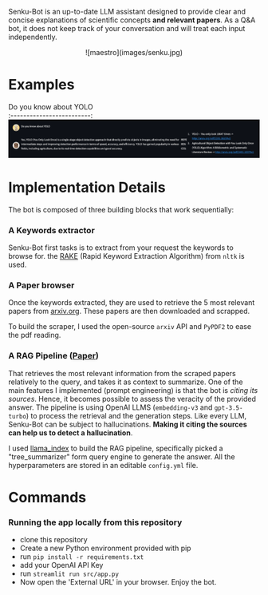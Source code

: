 Senku-Bot is an up-to-date LLM assistant designed to provide clear and concise explanations of scientific concepts **and relevant papers**. As a Q&A bot, it does not keep track of your conversation and will treat each input independently.


<div style="text-align:center">
    ![maestro](images/senku.jpg)
</div>


# Examples

Do you know about YOLO          
:-------------------------:
![yolo](images/yolo.png)  

# Implementation Details

The bot is composed of three building blocks that work sequentially:

### A Keywords extractor

Senku-Bot first tasks is to extract from your request the keywords to browse for. the [RAKE](https://www.analyticsvidhya.com/blog/2021/10/rapid-keyword-extraction-rake-algorithm-in-natural-language-processing/) (Rapid Keyword Extraction Algorithm) from `nltk` is used.

### A Paper browser

Once the keywords extracted, they are used to retrieve the 5 most relevant papers from [arxiv.org](https://www.arxiv.org/). These papers are then downloaded and scrapped.

To build the scraper, I used the open-source `arxiv` API and  `PyPDF2` to ease the pdf reading.

### A RAG Pipeline ([Paper](https://arxiv.org/pdf/2005.11401.pdf))

That retrieves the most relevant information from the scraped papers relatively to the query, and takes it as context to summarize. One of the main features I implemented (prompt engineering) is that the bot is *citing its sources*. Hence, it becomes possible to assess the veracity of the provided answer. The pipeline is using OpenAI LLMS (`embedding-v3` and `gpt-3.5-turbo`) to process the retrieval and the generation steps. Like every LLM, Senku-Bot can be subject to hallucinations. **Making it citing the sources can help us to detect a hallucination**.


I used [llama_index]( https://docs.llamaindex.ai/en/stable/) to build the RAG pipeline, specifically picked a "tree_summarizer" form query engine to generate the answer. All the hyperparameters are stored in an editable `config.yml` file.

# Commands


### Running the app locally from this repository
- clone this repository
- Create a new Python environment provided with pip
- run `pip install -r requirements.txt`
- add your OpenAI API Key
- run `streamlit run src/app.py`
- Now open the 'External URL' in your browser. Enjoy the bot.

